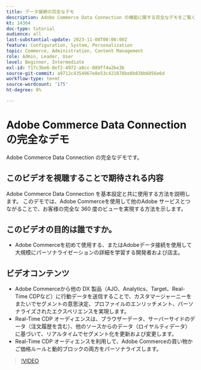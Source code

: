 ```yaml
---
title: データ接続の完全なデモ
description: Adobe Commerce Data Connection の機能に関する完全なデモをご覧ください
kt: 14364
doc-type: tutorial
audience: all
last-substantial-update: 2023-11-08T00:00:00Z
feature: Configuration, System, Personalization
topic: Commerce, Administration, Content Management
role: Admin, Leader, User
level: Beginner, Intermediate
exl-id: f17c3be6-8ef2-4972-a8cc-089ff4a2be3b
source-git-commit: a9712c4354967e8e53c421878be8b83bb6056e6d
workflow-type: tm+mt
source-wordcount: '175'
ht-degree: 0%

---
```


# Adobe Commerce Data Connection の完全なデモ

Adobe Commerce Data Connection の完全なデモです。

## このビデオを視聴することで期待される内容

Adobe Commerce Data Connection を基本設定と共に使用する方法を説明します。 このデモでは、Adobe Commerceを使用して他のAdobe サービスとつながることで、お客様の完全な 360 度のビューを実現する方法を示します。

## このビデオの目的は誰ですか。

* Adobe Commerceを初めて使用する、またはAdobeデータ接続を使用して大規模にパーソナライゼーションの詳細を学習する開発者および店主。

## ビデオコンテンツ

* Adobe Commerceから他の DX 製品（AJO、Analytics、Target、Real-Time CDPなど）に行動データを送信することで、カスタマージャーニーをまたいでセグメントの意思決定、プロファイルのエンリッチメント、パーソナライズされたエクスペリエンスを実現します。
* Real-Time CDP オーディエンスは、ブラウザーデータ、サーバーサイドのデータ（注文履歴を含む）、他のソースからのデータ（ロイヤルティデータ）に基づいて、リアルタイムでセグメント化を更新および変更します。
* Real-Time CDP オーディエンスを利用して、Adobe Commerceの買い物かご価格ルールと動的ブロックの両方をパーソナライズします。

>[!VIDEO](https://video.tv.adobe.com/v/3425591?learn=on)
